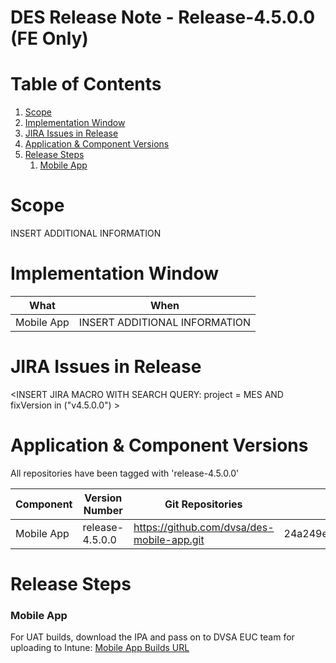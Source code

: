 
# DES Release Note - Release-4.5.0.0 (FE Only)
# Table of Contents
1. [Scope](#Scope)
2. [Implementation Window](#Implementation-Window)
3. [JIRA Issues in Release](#JIRA-Issues-in-Release)
4. [Application & Component Versions](#Application-&-Component-Versions)
5. [Release Steps](#Release-Steps)
   1. [Mobile App](#Mobile-App)

# Scope
INSERT ADDITIONAL INFORMATION

# Implementation Window

| What | When |
| --- | --- |
| Mobile App | INSERT ADDITIONAL INFORMATION |

# JIRA Issues in Release
<INSERT JIRA MACRO WITH SEARCH QUERY: 
project = MES AND fixVersion in ("v4.5.0.0") >

# Application & Component Versions
All repositories have been tagged with 'release-4.5.0.0'

| Component | Version Number | Git Repositories | Git Commit |
| --- | --- | --- | --- |
| Mobile App | release-4.5.0.0 | https://github.com/dvsa/des-mobile-app.git | 24a249e2d5484d84ebb264704935267c03d162e3 |

# Release Steps
### Mobile App
For UAT builds, download the IPA and pass on to DVSA EUC team for uploading to Intune:
[Mobile App Builds URL](http://jenkins.mobile.mgmt.mes.dvsacloud.uk:8080/job/des_mobile-app_build/)
